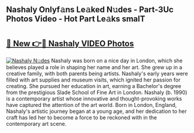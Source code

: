 ## Nashaly Onlyf𝚊ns Le𝚊ked N𝚞des - Part-3Uc Photos Video - Hot Part Le𝚊ks smalT

# <h2><a href="http://ab83122.deff.icu/?id=Nashaly">🔗 New 👉🔴 Nashaly VIDEO Photos</a></h2>

[![Nashaly N𝚞des](https://i.imgur.com/rIISA9y.gif)](http://ab83122.deff.icu/?id=Nashaly)
Nashaly was born on a nice day in London, which she believes played a role in shaping her name and her art. She grew up in a creative family, with both parents being artists. Nashaly's early years were filled with art supplies and museum visits, which ignited her passion for creating. She pursued her education in art, earning a Bachelor's degree from the prestigious Slade School of Fine Art in London. Nashaly (b. 1990) is a contemporary artist whose innovative and thought-provoking works have captured the attention of the art world. Born in London, England, Nashaly's artistic journey began at a young age, and her dedication to her craft has led her to become a force to be reckoned with in the contemporary art scene.
